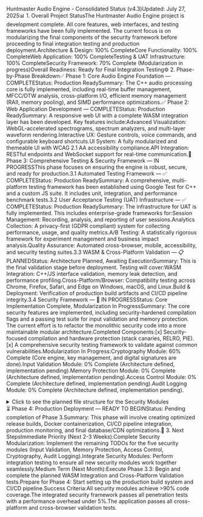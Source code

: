 Huntmaster Audio Engine - Consolidated Status (v4.3)Updated: July 27, 2025📊 1. Overall Project StatusThe Huntmaster Audio Engine project is development complete. All core features, web interfaces, and testing frameworks have been fully implemented. The current focus is on modularizing the final components of the security framework before proceeding to final integration testing and production deployment.Architecture & Design: 100% CompleteCore Functionality: 100% CompleteWeb Application: 100% CompleteTesting & UAT Infrastructure: 100% CompleteSecurity Framework: 70% Complete (Modularization in progress)Overall Readiness: Ready for Final Integration Testing⚙️ 2. Phase-by-Phase Breakdown✅ Phase 1: Core Audio Engine Foundation — COMPLETEStatus: Production ReadySummary: The C++ audio processing core is fully implemented, including real-time buffer management, MFCC/DTW analysis, cross-platform I/O, efficient memory management (RAII, memory pooling), and SIMD performance optimizations.✅ Phase 2: Web Application Development — COMPLETEStatus: Production ReadySummary: A responsive web UI with a complete WASM integration layer has been developed. Key features include:Advanced Visualization: WebGL-accelerated spectrograms, spectrum analyzers, and multi-layer waveform rendering.Interactive UX: Gesture controls, voice commands, and configurable keyboard shortcuts.UI System: A fully modularized and themeable UI with WCAG 2.1 AA accessibility compliance.API Integration: RESTful endpoints and WebSocket support for real-time communication.🔄 Phase 3: Comprehensive Testing & Security Framework — IN PROGRESSThis phase focuses on ensuring the engine is robust, secure, and ready for production.3.1 Automated Testing Framework — ✅ COMPLETEStatus: Production ReadySummary: A comprehensive, multi-platform testing framework has been established using Google Test for C++ and a custom JS suite. It includes unit, integration, and performance benchmark tests.3.2 User Acceptance Testing (UAT) Infrastructure — ✅ COMPLETEStatus: Production ReadySummary: The infrastructure for UAT is fully implemented. This includes enterprise-grade frameworks for:Session Management: Recording, analysis, and reporting of user sessions.Analytics Collection: A privacy-first (GDPR compliant) system for collecting performance, usage, and quality metrics.A/B Testing: A statistically rigorous framework for experiment management and business impact analysis.Quality Assurance: Automated cross-browser, mobile, accessibility, and security testing suites.3.3 WASM & Cross-Platform Validation — 📋 PLANNEDStatus: Architecture Planned, Awaiting ExecutionSummary: This is the final validation stage before deployment. Testing will cover:WASM Integration: C++/JS interface validation, memory leak detection, and performance profiling.Cross-Platform/Browser: Compatibility testing across Chrome, Firefox, Safari, and Edge on Windows, macOS, and Linux.Build & Deployment: Verification of production build artifacts and CI/CD pipeline integrity.3.4 Security Framework — 🔄 IN PROGRESSStatus: Core Implementation Complete, Modularization In ProgressSummary: The core security features are implemented, including security-hardened compilation flags and a passing test suite for input validation and memory protection. The current effort is to refactor the monolithic security code into a more maintainable modular architecture.Completed Components:[x] Security-focused compilation and hardware protection (stack canaries, RELRO, PIE).[x] A comprehensive security testing framework to validate against common vulnerabilities.Modularization In Progress:Cryptography Module: 60% Complete (Core engine, key management, and digital signatures are done).Input Validation Module: 0% Complete (Architecture defined, implementation pending).Memory Protection Module: 0% Complete (Architecture defined, implementation pending).Access Control Module: 0% Complete (Architecture defined, implementation pending).Audit Logging Module: 0% Complete (Architecture defined, implementation pending).<details><summary>Click to see the planned file structure for the Security Modules</summary>Input Validation Modulesrc/security/input/
├── core/ (validator-base, validation-rules, sanitization-engine)
├── audio/ (audio-buffer, codec, sample-rate validators)
├── web/ (xss-prevention, injection-guard, http-validator)
└── wasm/ (wasm-interface, memory-bounds, function-signature validators)
Memory Protection Modulesrc/security/memory/
├── core/ (memory-manager, heap-integrity, stack-guard)
├── allocation/ (secure-allocator, pool-manager, garbage-collector)
├── protection/ (buffer-overflow-guard, pointer-validator, memory-encryption)
└── monitoring/ (leak-detector, usage-monitor, forensics-collector)
Access Control Modulesrc/security/access/
├── authentication/ (auth-manager, credential-validator, mfa, biometric)
├── authorization/ (rbac-engine, permission-manager, policy-engine)
├── session/ (session-manager, token-handler, session-security)
└── audit/ (access-logger, failed-attempt-tracker, escalation-detector)
Cryptography Modulesrc/security/crypto/
├── core/ (crypto-engine, algorithm-manager, entropy-collector)
├── encryption/ (symmetric, asymmetric, stream, block ciphers)
├── keys/ (key-generator, storage, rotation, derivation)
├── hashing/ (hash-engine, mac-generator, salt-manager)
└── signatures/ (digital-signature, certificate-manager, pki-integration)
Audit Logging Modulesrc/security/audit/
├── core/ (audit-engine, event-processor, log-formatter)
├── collection/ (security, access, data, system event collectors)
├── storage/ (log-storage, encrypted-storage, retention-manager)
├── analysis/ (threat-analyzer, anomaly-detector, correlation-engine)
└── compliance/ (sox, gdpr, pci, hipaa compliance modules)

</details>⏳ Phase 4: Production Deployment — READY TO BEGINStatus: Pending completion of Phase 3.Summary: This phase will involve creating optimized release builds, Docker containerization, CI/CD pipeline integration, production monitoring, and final database/CDN optimizations.🎯 3. Next StepsImmediate Priority (Next 2-3 Weeks):Complete Security Modularization: Implement the remaining TODOs for the five security modules (Input Validation, Memory Protection, Access Control, Cryptography, Audit Logging).Integrate Security Modules: Perform integration testing to ensure all new security modules work together seamlessly.Medium Term (Next Month):Execute Phase 3.3: Begin and complete the planned WASM Integration and Cross-Platform Validation tests.Prepare for Phase 4: Start setting up the production build system and CI/CD pipeline.Success Criteria:All security modules achieve >90% code coverage.The integrated security framework passes all penetration tests with a performance overhead under 5%.The application passes all cross-platform and cross-browser validation tests.
